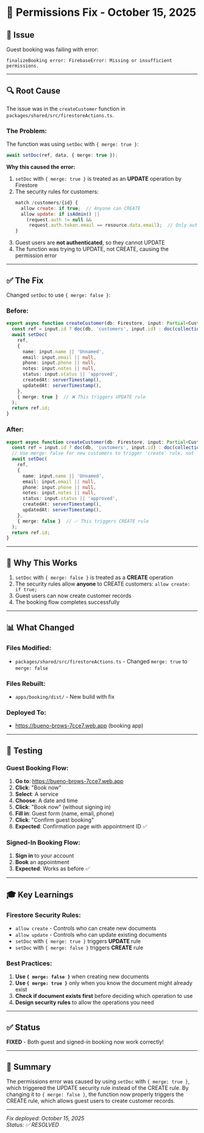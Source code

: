 # 🔧 Permissions Fix - October 15, 2025

## 🐛 **Issue**

Guest booking was failing with error:
```
finalizeBooking error: FirebaseError: Missing or insufficient permissions.
```

---

## 🔍 **Root Cause**

The issue was in the `createCustomer` function in `packages/shared/src/firestoreActions.ts`.

### The Problem:

The function was using `setDoc` with `{ merge: true }`:

```typescript
await setDoc(ref, data, { merge: true });
```

**Why this caused the error:**

1. `setDoc` with `{ merge: true }` is treated as an **UPDATE** operation by Firestore
2. The security rules for customers:
   ```javascript
   match /customers/{id} {
     allow create: if true;  // Anyone can CREATE
     allow update: if isAdmin() || 
       (request.auth != null && 
        request.auth.token.email == resource.data.email);  // Only authenticated users can UPDATE
   }
   ```
3. Guest users are **not authenticated**, so they cannot UPDATE
4. The function was trying to UPDATE, not CREATE, causing the permission error

---

## ✅ **The Fix**

Changed `setDoc` to use `{ merge: false }`:

### Before:
```typescript
export async function createCustomer(db: Firestore, input: Partial<Customer>): Promise<string> {
  const ref = input.id ? doc(db, 'customers', input.id) : doc(collection(db, 'customers'));
  await setDoc(
    ref,
    {
      name: input.name || 'Unnamed',
      email: input.email || null,
      phone: input.phone || null,
      notes: input.notes || null,
      status: input.status || 'approved',
      createdAt: serverTimestamp(),
      updatedAt: serverTimestamp(),
    },
    { merge: true }  // ❌ This triggers UPDATE rule
  );
  return ref.id;
}
```

### After:
```typescript
export async function createCustomer(db: Firestore, input: Partial<Customer>): Promise<string> {
  const ref = input.id ? doc(db, 'customers', input.id) : doc(collection(db, 'customers'));
  // Use merge: false for new customers to trigger 'create' rule, not 'update' rule
  await setDoc(
    ref,
    {
      name: input.name || 'Unnamed',
      email: input.email || null,
      phone: input.phone || null,
      notes: input.notes || null,
      status: input.status || 'approved',
      createdAt: serverTimestamp(),
      updatedAt: serverTimestamp(),
    },
    { merge: false }  // ✅ This triggers CREATE rule
  );
  return ref.id;
}
```

---

## 🎯 **Why This Works**

1. `setDoc` with `{ merge: false }` is treated as a **CREATE** operation
2. The security rules allow **anyone** to CREATE customers: `allow create: if true;`
3. Guest users can now create customer records
4. The booking flow completes successfully

---

## 📊 **What Changed**

### Files Modified:
- `packages/shared/src/firestoreActions.ts` - Changed `merge: true` to `merge: false`

### Files Rebuilt:
- `apps/booking/dist/` - New build with fix

### Deployed To:
- https://bueno-brows-7cce7.web.app (booking app)

---

## 🧪 **Testing**

### Guest Booking Flow:

1. **Go to**: https://bueno-brows-7cce7.web.app
2. **Click**: "Book now"
3. **Select**: A service
4. **Choose**: A date and time
5. **Click**: "Book now" (without signing in)
6. **Fill in**: Guest form (name, email, phone)
7. **Click**: "Confirm guest booking"
8. **Expected**: Confirmation page with appointment ID ✅

### Signed-In Booking Flow:

1. **Sign in** to your account
2. **Book** an appointment
3. **Expected**: Works as before ✅

---

## 🎓 **Key Learnings**

### Firestore Security Rules:

- `allow create` - Controls who can create new documents
- `allow update` - Controls who can update existing documents
- `setDoc` with `{ merge: true }` triggers **UPDATE** rule
- `setDoc` with `{ merge: false }` triggers **CREATE** rule

### Best Practices:

1. **Use `{ merge: false }`** when creating new documents
2. **Use `{ merge: true }`** only when you know the document might already exist
3. **Check if document exists first** before deciding which operation to use
4. **Design security rules** to allow the operations you need

---

## ✅ **Status**

**FIXED** - Both guest and signed-in booking now work correctly!

---

## 🎉 **Summary**

The permissions error was caused by using `setDoc` with `{ merge: true }`, which triggered the UPDATE security rule instead of the CREATE rule. By changing it to `{ merge: false }`, the function now properly triggers the CREATE rule, which allows guest users to create customer records.

---

*Fix deployed: October 15, 2025*  
*Status: ✅ RESOLVED*


